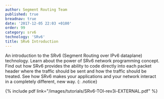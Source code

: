 ```yaml
---
author: Segment Routing Team
published: true
breadnav: true
date: '2017-12-05 22:03 +0100'
order: 99
category: srv6
technology: 'SRv6'
title: SRv6 Introduction
---
```

An introduction to the SRv6 (Segment Routing over IPv6 dataplane) technology.
Learn about the power of SRv6 network programming concept. Find out how SRv6 provides the ability to code directly into each packet header where the traffic should be sent and how the traffic should be treated. See how SRv6 makes your applications and your network interact in a completely different, new way.
{: .notice}  

{% include pdf link="/images/tutorials/SRv6-TOI-rev3i-EXTERNAL.pdf" %}

